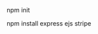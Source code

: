 <!-- récupérer et installer ruby : https://github.com/oneclick/rubyinstaller2/releases/download/RubyInstaller-3.0.3-1/rubyinstaller-devkit-3.0.3-1-x64.exe
télécharger et unzip gem : https://rubygems.org/rubygems/rubygems-3.3.4.zip

installer gem (setup.rb) grâce à ruby : ruby ./setup.rb

installer stripe grâce à gem : gem install stripe -->

npm init

npm install express ejs stripe
